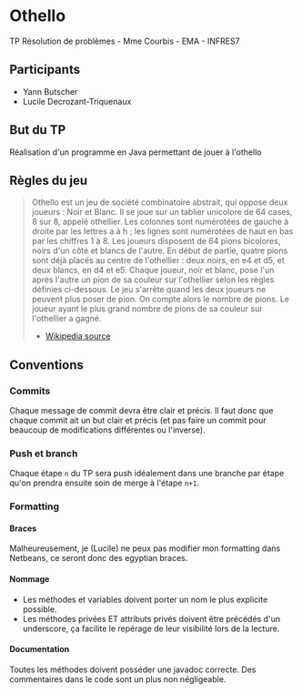 # Othello
TP Résolution de problèmes - Mme Courbis - EMA - INFRES7

## Participants
* Yann Butscher
* Lucile Decrozant-Triquenaux

## But du TP
Réalisation d'un programme en Java permettant de jouer à l'othello

## Règles du jeu
> Othello est un jeu de société combinatoire abstrait, qui oppose deux joueurs : Noir et Blanc.
> Il se joue sur un tablier unicolore de 64 cases, 8 sur 8, appelé othellier. Les colonnes sont numérotées de gauche à droite par les lettres a à h ; les lignes sont numérotées de haut en bas par les chiffres 1 à 8.
> Les joueurs disposent de 64 pions bicolores, noirs d'un côté et blancs de l'autre. En début de partie, quatre pions sont déjà placés au centre de l'othellier : deux noirs, en e4 et d5, et deux blancs, en d4 et e5.
> Chaque joueur, noir et blanc, pose l'un après l'autre un pion de sa couleur sur l'othellier selon les règles définies ci-dessous. Le jeu s'arrête quand les deux joueurs ne peuvent plus poser de pion. On compte alors le nombre de pions. Le joueur ayant le plus grand nombre de pions de sa couleur sur l'othellier a gagné.
> - [Wikipedia source](https://fr.wikipedia.org/wiki/Othello_%28jeu%29)

## Conventions
### Commits
Chaque message de commit devra être clair et précis. Il faut donc que chaque commit ait un but clair et précis (et pas faire un commit pour beaucoup de modifications différentes ou l'inverse).
### Push et branch
Chaque étape `n` du TP sera push idéalement dans une branche par étape qu'on prendra ensuite soin de merge à l'étape `n+1`.
### Formatting
#### Braces
Malheureusement, je (Lucile) ne peux pas modifier mon formatting dans Netbeans, ce seront donc des egyptian braces.
#### Nommage
- Les méthodes et variables doivent porter un nom le plus explicite possible.
- Les méthodes privées ET attributs privés doivent être précédés d'un underscore, ça facilite le repérage de leur visibilité lors de la lecture.

#### Documentation
Toutes les méthodes doivent posséder une javadoc correcte. Des commentaires dans le code sont un plus non négligeable.
